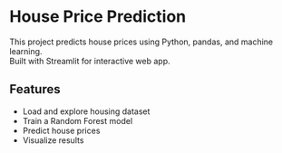 # House Price Prediction

This project predicts house prices using Python, pandas, and machine learning.  
Built with Streamlit for interactive web app.  

## Features
- Load and explore housing dataset
- Train a Random Forest model
- Predict house prices
- Visualize results

